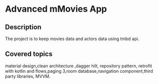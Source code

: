 # Advanced mMovies App
## Description
The project is to keep movies data and actors data using tmbd api.
## Covered topics
material design,clean architecture ,dagger hilt, repository pattern,  retrofit with kotlin and flows,paging 3,room database,navigation component,third party libraries, MVVM.
